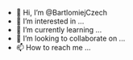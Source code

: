 - 👋 Hi, I’m @BartlomiejCzech
- 👀 I’m interested in ...
- 🌱 I’m currently learning ...
- 💞️ I’m looking to collaborate on ...
- 📫 How to reach me ...

<!---
BartlomiejCzech/BartlomiejCzech is a ✨ special ✨ repository because its `README.md` (this file) appears on your GitHub profile.
You can click the Preview link to take a look at your changes.
--->

